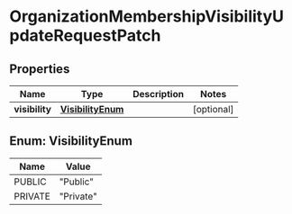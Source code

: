 
# OrganizationMembershipVisibilityUpdateRequestPatch

## Properties
Name | Type | Description | Notes
------------ | ------------- | ------------- | -------------
**visibility** | [**VisibilityEnum**](#VisibilityEnum) |  |  [optional]


<a name="VisibilityEnum"></a>
## Enum: VisibilityEnum
Name | Value
---- | -----
PUBLIC | &quot;Public&quot;
PRIVATE | &quot;Private&quot;




